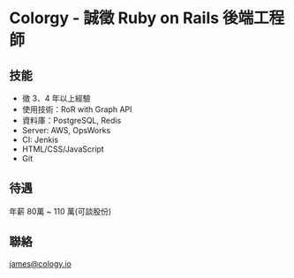 # Colorgy - 誠徵 Ruby on Rails 後端工程師

## 技能

- 徵 3、4 年以上經驗
- 使用技術：RoR with Graph API
- 資料庫：PostgreSQL, Redis
- Server: AWS, OpsWorks
- CI: Jenkis
- HTML/CSS/JavaScript
- Git

## 待遇

年薪 80萬 ~ 110 萬(可談股份)

## 聯絡

james@cology.io

